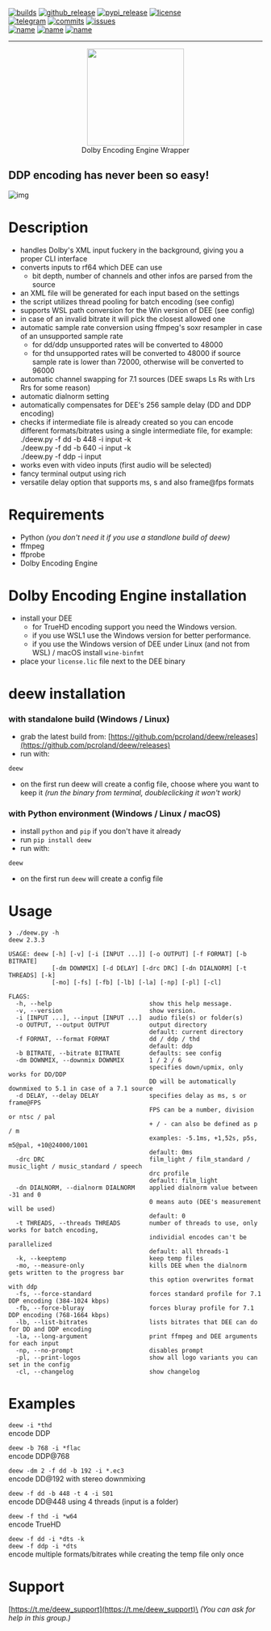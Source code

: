 [![builds](https://img.shields.io/github/workflow/status/pcroland/deew/Build%20and%20publish?logo=github&style=flat-square)](https://github.com/pcroland/deew/actions/workflows/build.yaml)
[![github_release](https://img.shields.io/github/v/release/pcroland/deew?logo=github&color=70920c&style=flat-square)](https://github.com/pcroland/deew/releases)
[![pypi_release](https://img.shields.io/pypi/v/deew?label=PyPI&logo=pypi&logoColor=ffffff&color=70920c&style=flat-square)](https://pypi.org/project/deew)
[![license](https://img.shields.io/github/license/pcroland/deew?color=blueviolet&style=flat-square)](https://github.com/pcroland/deew/blob/master/LICENSE)
\
[![telegram](https://img.shields.io/endpoint?color=1d93d2&style=flat-square&url=https://cadoth.net/tgmembercount%3Fchat_id=deew_support%26name=Discussion%2520and%2520Support)](https://t.me/deew_support)
[![commits](https://img.shields.io/github/last-commit/pcroland/deew?color=355ab8&logo=github&style=flat-square)](https://github.com/pcroland/deew/commits/main)
[![issues](https://img.shields.io/github/issues/pcroland/deew?color=355ab8&logo=github&style=flat-square)](https://github.com/pcroland/deew/issues)
\
[![name](https://img.shields.io/badge/platform-win%20%7C%20linux%20%7C%20osx-eeeeee?style=flat-square)](https://github.com/pcroland/deew)
[![name](https://img.shields.io/pypi/pyversions/deew?logo=Python&logoColor=eeeeee&color=eeeeee&style=flat-square)](https://github.com/pcroland/deew)
[![name](https://img.shields.io/badge/DEE-5.1.0--5.2.1-green?logoColor=white&logo=data:image/png;base64,iVBORw0KGgoAAAANSUhEUgAAABAAAAAMCAYAAABr5z2BAAAA9ElEQVQokZXSzypFURQG8N89LsnEv1KGBp5CKU9wBygPIJ5AeYM7MjLAzMBAmRuYyszU3AOgG6GQpZ19OM69Tny1Wu39rVXfWt9qRcQaljCOUbygh3c/MYQJDOMZ9zhvYwEb+hG1n9aAmlaBkfzYwQo2cZUbqnGJdSxjP/eMiYi9+MRiRKjEWXzjpMZ1MnNUVORM1+R1ck6jrNa4qZJrD5irRFrUHW4aahRNJN7w2lTQpCBhBpN/VfBU4w5yTr53a1war0/BPK7zQW1lS0tsYxa7eMDcFxMRhxW7/ovjpOAUj9madMppabe/nHKyOvWkcXu4+AAd1Ju1TsOvFgAAAABJRU5ErkJggg==&color=eeeeee&style=flat-square)](https://customer.dolby.com/content-creation-and-delivery/dolby-encoding-engine-with-ac-4)
<hr>
<p align="center"><img width="192" src="https://raw.githubusercontent.com/pcroland/deew/main/logo/logo.svg"><br>Dolby Encoding Engine Wrapper</p>

## DDP encoding has never been so easy!

![img](https://telegra.ph/file/70c800b153b9fe9a88509.gif)
<!---https://i.kek.sh/KjLQCZoQpVx.gif--->

# Description
- handles Dolby's XML input fuckery in the background, giving you a proper CLI interface
- converts inputs to rf64 which DEE can use
  - bit depth, number of channels and other infos are parsed from the source
- an XML file will be generated for each input based on the settings
- the script utilizes thread pooling for batch encoding (see config)
- supports WSL path conversion for the Win version of DEE (see config)
- in case of an invalid bitrate it will pick the closest allowed one
- automatic sample rate conversion using ffmpeg's soxr resampler in case of an unsupported sample rate
  - for dd/ddp unsupported rates will be converted to 48000
  - for thd unsupported rates will be converted to 48000 if source sample rate is lower than 72000, otherwise will be converted to 96000
- automatic channel swapping for 7.1 sources (DEE swaps Ls Rs with Lrs Rrs for some reason)
- automatic dialnorm setting
- automatically compensates for DEE's 256 sample delay (DD and DDP encoding)
- checks if intermediate file is already created so you can encode different formats/bitrates using a single intermediate file, for example:\
  ./deew.py -f dd -b 448 -i input -k\
  ./deew.py -f dd -b 640 -i input -k\
  ./deew.py -f ddp -i input
- works even with video inputs (first audio will be selected)
- fancy terminal output using rich
- versatile delay option that supports ms, s and also frame@fps formats

# Requirements
- Python *(you don't need it if you use a standlone build of deew)*
- ffmpeg
- ffprobe
- Dolby Encoding Engine

# Dolby Encoding Engine installation
- install your DEE
  - for TrueHD encoding support you need the Windows version.
  - if you use WSL1 use the Windows version for better performance.
  - if you use the Windows version of DEE under Linux (and not from WSL) / macOS install `wine-binfmt`
- place your `license.lic` file next to the DEE binary

# deew installation
### with standalone build (Windows / Linux)
- grab the latest build from: [https://github.com/pcroland/deew/releases](https://github.com/pcroland/deew/releases)
- run with:
```sh
deew
```
- on the first run deew will create a config file, choose where you want to keep it
*(run the binary from terminal, doubleclicking it won't work)*

### with Python environment (Windows / Linux / macOS)
- install `python` and `pip` if you don't have it already
- run `pip install deew`
- run with:
```sh
deew
```
- on the first run `deew` will create a config file

# Usage
```
❯ ./deew.py -h
deew 2.3.3

USAGE: deew [-h] [-v] [-i [INPUT ...]] [-o OUTPUT] [-f FORMAT] [-b BITRATE]
            [-dm DOWNMIX] [-d DELAY] [-drc DRC] [-dn DIALNORM] [-t THREADS] [-k]
            [-mo] [-fs] [-fb] [-lb] [-la] [-np] [-pl] [-cl]

FLAGS:
  -h, --help                           show this help message.
  -v, --version                        show version.
  -i [INPUT ...], --input [INPUT ...]  audio file(s) or folder(s)
  -o OUTPUT, --output OUTPUT           output directory
                                       default: current directory
  -f FORMAT, --format FORMAT           dd / ddp / thd
                                       default: ddp
  -b BITRATE, --bitrate BITRATE        defaults: see config
  -dm DOWNMIX, --downmix DOWNMIX       1 / 2 / 6
                                       specifies down/upmix, only works for DD/DDP
                                       DD will be automatically downmixed to 5.1 in case of a 7.1 source
  -d DELAY, --delay DELAY              specifies delay as ms, s or frame@FPS
                                       FPS can be a number, division or ntsc / pal
                                       + / - can also be defined as p / m
                                       examples: -5.1ms, +1,52s, p5s, m5@pal, +10@24000/1001
                                       default: 0ms
  -drc DRC                             film_light / film_standard / music_light / music_standard / speech
                                       drc profile
                                       default: film_light
  -dn DIALNORM, --dialnorm DIALNORM    applied dialnorm value between -31 and 0
                                       0 means auto (DEE's measurement will be used)
                                       default: 0
  -t THREADS, --threads THREADS        number of threads to use, only works for batch encoding,
                                       individial encodes can't be parallelized
                                       default: all threads-1
  -k, --keeptemp                       keep temp files
  -mo, --measure-only                  kills DEE when the dialnorm gets written to the progress bar
                                       this option overwrites format with ddp
  -fs, --force-standard                forces standard profile for 7.1 DDP encoding (384-1024 kbps)
  -fb, --force-bluray                  forces bluray profile for 7.1 DDP encoding (768-1664 kbps)
  -lb, --list-bitrates                 lists bitrates that DEE can do for DD and DDP encoding
  -la, --long-argument                 print ffmpeg and DEE arguments for each input
  -np, --no-prompt                     disables prompt
  -pl, --print-logos                   show all logo variants you can set in the config
  -cl, --changelog                     show changelog
```
# Examples
`deew -i *thd`\
encode DDP

`deew -b 768 -i *flac`\
encode DDP@768

`deew -dm 2 -f dd -b 192 -i *.ec3`\
encode DD@192 with stereo downmixing

`deew -f dd -b 448 -t 4 -i S01`\
encode DD@448 using 4 threads (input is a folder)

`deew -f thd -i *w64`\
encode TrueHD

`deew -f dd -i *dts -k`\
`deew -f ddp -i *dts`\
encode multiple formats/bitrates while creating the temp file only once

# Support
[https://t.me/deew_support](https://t.me/deew_support)\
*(You can ask for help in this group.)*
